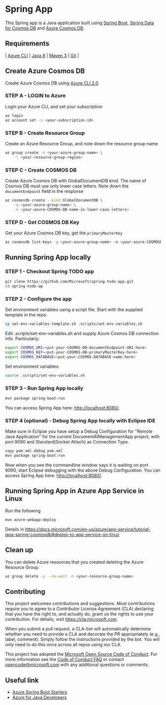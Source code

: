# Spring App

This Spring app is a Java application
built using [Spring Boot](https://spring.io/projects/spring-boot), 
[Spring Data for 
Cosmos DB](https://docs.microsoft.com/en-us/java/azure/spring-framework/configure-spring-boot-starter-java-app-with-cosmos-db?view=azure-java-stable) and 
[Azure Cosmos DB](https://docs.microsoft.com/en-us/azure/cosmos-db/sql-api-introduction). 

## Requirements

| [Azure CLI](http://docs.microsoft.com/cli/azure/overview) | [Java 8](https://www.azul.com/downloads/azure-only/zulu) | [Maven 3](http://maven.apache.org/) | [Git](https://github.com/) |

## Create Azure Cosmos DB

Create Azure Cosmos DB 
using [Azure CLI 2.0](https://docs.microsoft.com/en-us/cli/azure/install-azure-cli?view=azure-cli-latest) 

### STEP A - LOGIN to Azure
Login your Azure CLI, and set your subscription 
    
```bash
az login
az account set -s <your-subscription-id>
```
### STEP B - Create Resource Group

Create an Azure Resource Group, and note down the resource group name

```bash
az group create -n <your-azure-group-name> \
    -l <your-resource-group-region>
```

### STEP C - Create COSMOS DB

Create Azure Cosmos DB with GlobalDocumentDB kind. 
The name of Cosmos DB must use only lower case letters. Note down the `documentEndpoint` field in the response

```bash
az cosmosdb create --kind GlobalDocumentDB \
    -g <your-azure-group-name> \
    -n <your-azure-COSMOS-DB-name-in-lower-case-letters>
```

### STEP D - Get COSMOS DB Key

Get your Azure Cosmos DB key, get the `primaryMasterKey`

```bash
az cosmosdb list-keys -g <your-azure-group-name> -n <your-azure-COSMOSDB-name>
```

## Running Spring App locally

### STEP 1 - Checkout Spring TODO app

```bash
git clone https://github.com/Microsoft/spring-todo-app.git
cd spring-todo-ap
```  
    
### STEP 2 - Configure the app

Set environment variables using a script file. Start with 
the supplied template in the repo: 

```bash
cp set-env-variables-template.sh .scripts/set-env-variables.sh
```
 
Edit .scripts/set-env-variables.sh and supply Azure 
Cosmos DB connection info. Particularly:

```bash
export COSMOS_URI=<put-your-COSMOS-DB-documentEndpoint-URI-here>
export COSMOS_KEY=<put-your-COSMOS-DB-primaryMasterKey-here>
export COSMOS_DATABASE=<put-your-COSMOS-DATABASE-name-here>
```
    
    
Set environment variables:

```bash
source .scripts/set-env-variables.sh
```

### STEP 3 - Run Spring App locally

```bash
mvn package spring-boot:run
```
You can access Spring App here: [http://localhost:8080/](http://localhost:8080/).

### STEP 4 (optional) - Debug Spring App locally with Eclipse IDE

Make sure in Eclipse you have setup a Debug Configuration for "Remote Java Application" for the current DocumentAIManagementApp project, with port 9090 and Standard(Socket Attach) as Connection Type.
```bash
copy pom.xml.debug pom.xml
mvn package spring-boot:run
```
Now when you see the commandline window says it is waiting on port 9090, start Eclipse debugging with the above Debug Configuration.
You can access Spring App here: [http://localhost:8080/](http://localhost:8080/).


## Running Spring App in Azure App Service in Linux

Run the following

```bash
mvn azure-webapp:deploy
```
Details in https://docs.microsoft.com/en-us/azure/app-service/tutorial-java-spring-cosmosdb#deploy-to-app-service-on-linux
 

## Clean up

You can delete Azure resources that you created deleting 
the Azure Resource Group:

```bash
az group delete -y --no-wait -n <your-resource-group-name>
```

## Contributing

This project welcomes contributions and suggestions.  Most contributions require you to agree to a
Contributor License Agreement (CLA) declaring that you have the right to, and actually do, grant us
the rights to use your contribution. For details, visit https://cla.microsoft.com.

When you submit a pull request, a CLA-bot will automatically determine whether you need to provide
a CLA and decorate the PR appropriately (e.g., label, comment). Simply follow the instructions
provided by the bot. You will only need to do this once across all repos using our CLA.

This project has adopted the [Microsoft Open Source Code of Conduct](https://opensource.microsoft.com/codeofconduct/).
For more information see the [Code of Conduct FAQ](https://opensource.microsoft.com/codeofconduct/faq/) or
contact [opencode@microsoft.com](mailto:opencode@microsoft.com) with any additional questions or comments.

## Useful link
- [Azure Spring Boot Starters](https://github.com/Microsoft/azure-spring-boot)
- [Azure for Java Developers](https://docs.microsoft.com/en-us/java/azure/)
